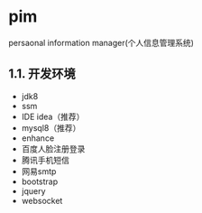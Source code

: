 # pim
persaonal information manager(个人信息管理系统)
## 1.1. 开发环境
- jdk8
- ssm
- IDE idea（推荐）
- mysql8（推荐）
- enhance
- 百度人脸注册登录
- 腾讯手机短信
- 网易smtp
- bootstrap
- jquery
- websocket
